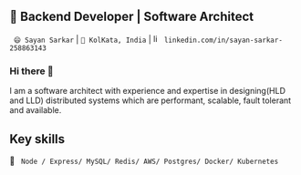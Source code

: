 
## 🔭 Backend Developer | Software Architect

` 😄 Sayan Sarkar` |  `🌱 KolKata, India` | <a href="https://www.linkedin.com/in/sayan-sarkar-258863143/" target="_blank"><img src="https://avatars3.githubusercontent.com/u/357098" width="15" height="15" alt="linkedin logo"/></a> `linkedin.com/in/sayan-sarkar-258863143`

### Hi there 👋 

I am a software architect with experience and expertise in designing(HLD and LLD) distributed systems which are performant, scalable, fault tolerant and available. 

## Key skills

📖 ` Node / Express/ MySQL/ Redis/ AWS/ Postgres/ Docker/ Kubernetes`
